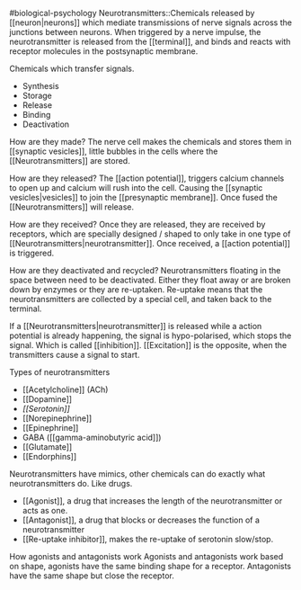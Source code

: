 #biological-psychology 
Neurotransmitters::Chemicals released by [[neuron|neurons]] which mediate transmissions of nerve signals across the junctions between neurons. When triggered by a nerve impulse, the neurotransmitter is released from the [[terminal]], and binds and reacts with receptor molecules in the postsynaptic membrane.
<!--SR:!2023-12-21,3,250-->

Chemicals which transfer signals.
- Synthesis
- Storage
- Release
- Binding
- Deactivation

How are they made?
The nerve cell makes the chemicals and stores them in [[synaptic vesicles]], little bubbles in the cells where the [[Neurotransmitters]] are stored.


How are they released?
The [[action potential]], triggers calcium channels to open up and calcium will rush into the cell. Causing the [[synaptic vesicles|vesicles]] to join the [[presynaptic membrane]]. Once fused the [[Neurotransmitters]] will release.

How are they received?
Once they are released, they are received by receptors, which are specially designed / shaped to only take in one type of [[Neurotransmitters|neurotransmitter]]. Once received, a [[action potential]] is triggered.

How are they deactivated and recycled?
Neurotransmitters floating in the space between need to be deactivated. Either they float away or are broken down by enzymes or they are re-uptaken. Re-uptake means that the neurotransmitters are collected by a special cell, and taken back to the terminal.

If a [[Neurotransmitters|neurotransmitter]] is released while a action potential is already happening, the signal is hypo-polarised, which stops the signal. Which is called [[inhibition]]. [[Excitation]] is the opposite, when the transmitters cause a signal to start. 

Types of neurotransmitters
- [[Acetylcholine]] (ACh)
- [[Dopamine]]
- *[[Serotonin]]*
- [[Norepinephrine]]
- [[Epinephrine]]
- GABA ([[gamma-aminobutyric acid]])
- [[Glutamate]]
- [[Endorphins]]

Neurotransmitters have mimics, other chemicals can do exactly what neurotransmitters do. Like drugs.
* [[Agonist]], a drug that increases the length of the neurotransmitter or acts as one.
* [[Antagonist]], a drug that blocks or decreases the function of a neurotransmitter
* [[Re-uptake inhibitor]], makes the re-uptake of serotonin slow/stop.

How agonists and antagonists work
Agonists and antagonists work based on shape, agonists have the same binding shape for a receptor. Antagonists have the same shape but close the receptor.